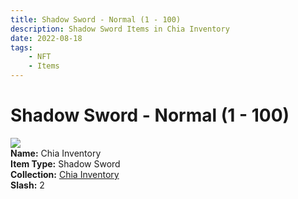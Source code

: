 ```yaml
---
title: Shadow Sword - Normal (1 - 100)
description: Shadow Sword Items in Chia Inventory
date: 2022-08-18
tags:
    - NFT
    - Items
---
```


# Shadow Sword - Normal (1 - 100)
<div class="item_thumbnail">
<img loading="lazy" src="https://gtzefsfwqsityt2axdlopvhheygq4sd5i5vzyaggaqxcqdfed4nq.arweave.net/NPJCyLaEkTxPQLjW59TnJg0OSH1Ha5wAxgQuKAykHxs"><br/>
<div><strong>Name:</strong> Chia Inventory</div>
<div><strong>Item Type:</strong> Shadow Sword</div>
<div><strong>Collection:</strong> <a href="https://www.spacescan.io/xch/nft/collection/col16fpva26fhdjp2echs3cr7c30gzl7qe67hu9grtsjcqldz354asjsyzp6wx">Chia Inventory</a></div>
<div><strong>Slash:</strong> 2</div>
</div>

